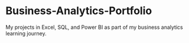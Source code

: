 # Business-Analytics-Portfolio
My projects in Excel, SQL, and Power BI as part of my business analytics learning journey.
